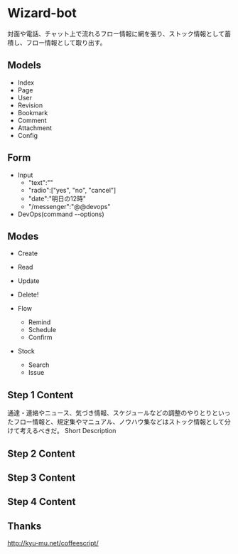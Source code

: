 # Wizard-bot

対面や電話、チャット上で流れるフロー情報に網を張り、ストック情報として蓄積し、フロー情報として取り出す。

## Models

* Index
* Page
* User
* Revision
* Bookmark
* Comment
* Attachment
* Config

## Form
* Input
  * "text":""
  * "radio":["yes", "no", "cancel"]
  * "date":"明日の12時"
  * "/messenger":"@@devops"
* DevOps(command --options)

## Modes
* Create  
* Read
* Update
* Delete!

* Flow
  * Remind
  * Schedule
  * Confirm

* Stock
  - Search
  - Issue


## Step 1 Content

通達・連絡やニュース、気づき情報、スケジュールなどの調整のやりとりといったフロー情報と、規定集やマニュアル、ノウハウ集などはストック情報として分けて考えるべきだ。
Short Description

## Step 2 Content

## Step 3 Content

## Step 4 Content

## Thanks
<http://kyu-mu.net/coffeescript/>
